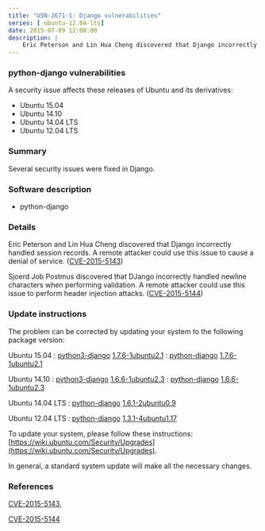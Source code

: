 ```yaml
---
title: "USN-2671-1: Django vulnerabilities"
series: [ ubuntu-12.04-lts]
date: 2015-07-09 12:00:00
description: |
    Eric Peterson and Lin Hua Cheng discovered that Django incorrectly handled session records. A remote attacker could use this issue to cause a denial of service. ([CVE-2015-5143](http://people.ubuntu.com/~ubuntu-security/cve/CVE-2015-5143))
--- 
```

 
 


### python-django vulnerabilities

A security issue affects these releases of Ubuntu and its derivatives:

* Ubuntu 15.04
* Ubuntu 14.10
* Ubuntu 14.04 LTS
* Ubuntu 12.04 LTS

### Summary

Several security issues were fixed in Django. 

### Software description

* python-django 

### Details

Eric Peterson and Lin Hua Cheng discovered that Django incorrectly handled session records. A remote attacker could use this issue to cause a denial of service. ([CVE-2015-5143](http://people.ubuntu.com/~ubuntu-security/cve/CVE-2015-5143))

Sjoerd Job Postmus discovered that DJango incorrectly handled newline characters when performing validation. A remote attacker could use this issue to perform header injection attacks. ([CVE-2015-5144](http://people.ubuntu.com/~ubuntu-security/cve/CVE-2015-5144)) 

### Update instructions

The problem can be corrected by updating your system to the following package version:

Ubuntu 15.04
 : [python3-django](https://launchpad.net/ubuntu/+source/python-django) <span> [1.7.6-1ubuntu2.1](https://launchpad.net/ubuntu/+source/python-django/1.7.6-1ubuntu2.1) </span> 
 : [python-django](https://launchpad.net/ubuntu/+source/python-django) <span> [1.7.6-1ubuntu2.1](https://launchpad.net/ubuntu/+source/python-django/1.7.6-1ubuntu2.1) </span> 

Ubuntu 14.10
 : [python3-django](https://launchpad.net/ubuntu/+source/python-django) <span> [1.6.6-1ubuntu2.3](https://launchpad.net/ubuntu/+source/python-django/1.6.6-1ubuntu2.3) </span> 
 : [python-django](https://launchpad.net/ubuntu/+source/python-django) <span> [1.6.6-1ubuntu2.3](https://launchpad.net/ubuntu/+source/python-django/1.6.6-1ubuntu2.3) </span> 

Ubuntu 14.04 LTS
 : [python-django](https://launchpad.net/ubuntu/+source/python-django) <span> [1.6.1-2ubuntu0.9](https://launchpad.net/ubuntu/+source/python-django/1.6.1-2ubuntu0.9) </span> 

Ubuntu 12.04 LTS
 : [python-django](https://launchpad.net/ubuntu/+source/python-django) <span> [1.3.1-4ubuntu1.17](https://launchpad.net/ubuntu/+source/python-django/1.3.1-4ubuntu1.17) </span> 

To update your system, please follow these instructions: [https://wiki.ubuntu.com/Security/Upgrades](https://wiki.ubuntu.com/Security/Upgrades).

In general, a standard system update will make all the necessary changes. 

### References

 
 [CVE-2015-5143](http://people.ubuntu.com/~ubuntu-security/cve/CVE-2015-5143), 

 [CVE-2015-5144](http://people.ubuntu.com/~ubuntu-security/cve/CVE-2015-5144)
 

